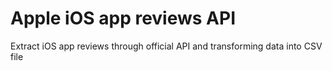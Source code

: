 # Apple iOS app reviews API

Extract iOS app reviews through official API and transforming data into CSV file
